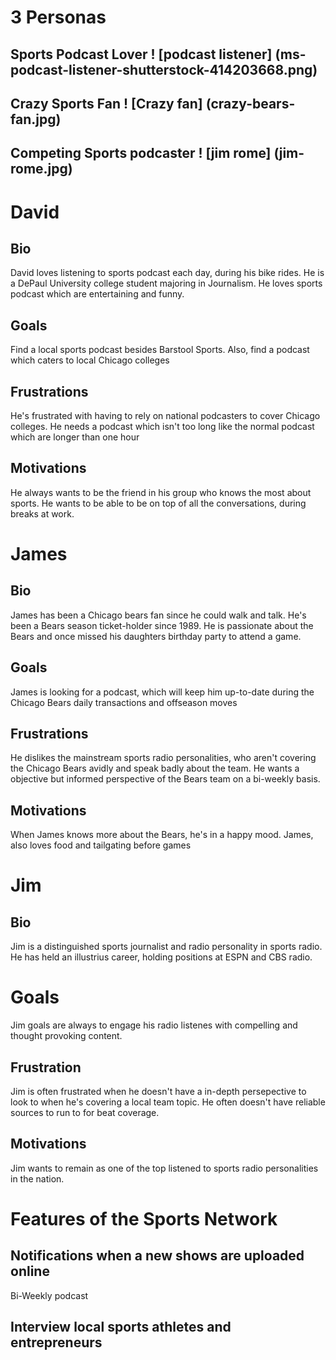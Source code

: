 # 3 Personas
## Sports Podcast Lover ! [podcast listener] (ms-podcast-listener-shutterstock-414203668.png)
## Crazy Sports Fan ! [Crazy fan] (crazy-bears-fan.jpg)
## Competing Sports podcaster ! [jim rome] (jim-rome.jpg)
# David 
## Bio 
David loves listening to sports podcast each day, during his bike rides. He is a DePaul University college student majoring in Journalism. He loves sports podcast which are entertaining and funny.
## Goals 
Find a local sports podcast besides Barstool Sports. Also, find a podcast which caters to local Chicago colleges 
## Frustrations
He's frustrated with having to rely on national podcasters to cover Chicago colleges. He needs a podcast which isn't too long like the normal podcast which are longer than one hour
## Motivations
He always wants to be the friend in his group who knows the most about sports. He wants to be able to be on top of all the conversations, during breaks at work.
# James 
## Bio
James has been a Chicago bears fan since he could walk and talk. He's been a Bears season ticket-holder since 1989. He is passionate about the Bears and once missed his daughters birthday party to attend a game.
## Goals
James is looking for a podcast, which will keep him up-to-date during the Chicago Bears daily transactions and offseason moves
## Frustrations 
He dislikes the mainstream sports radio personalities, who aren't covering the Chicago Bears avidly and speak badly about the team. He wants a objective but informed perspective of the Bears team on a bi-weekly basis.
## Motivations
When James knows more about the Bears, he's in a happy mood. James, also loves food and tailgating before games 
# Jim 
## Bio
Jim is a distinguished sports journalist and radio personality in sports radio. He has held an illustrius career, holding positions at ESPN and CBS radio.
# Goals
Jim goals are always to engage his radio listenes with compelling and thought provoking content.
## Frustration
Jim is often frustrated when he doesn't have a in-depth persepective to look to when he's covering a local team topic. He often doesn't have reliable sources to run to for beat coverage. 
## Motivations
Jim wants to remain as one of the top listened to sports radio personalities in the nation. 
# Features of the Sports Network
## Notifications when a new shows are uploaded online
Bi-Weekly podcast
## Interview local sports athletes and entrepreneurs
